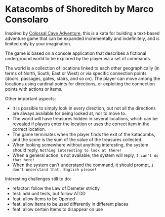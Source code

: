 # Katacombs of Shoreditch by Marco Consolaro

Inspired by [Colossal Cave Adventure](https://en.wikipedia.org/wiki/Colossal_Cave_Adventure), this is a kata for building a text-based adventure game that can be expanded incrementally and indefinitely, and is limited only by your imagination.

The game is based on a console application that describes a fictional underground world to be explored by the player via a set of commands.

The world is a collection of locations linked to each other geographically (in terms of North, South, East or West) or via specific connection points (doors, passages, gates, stairs, and so on). The player can move among the locations using cardinal points for directions, or exploiting the connection points with actions or items.

Other important aspects:

- It is possible to simply look in every direction, but not all the directions are always available for being looked at, nor to move to.
- The world will have treasures hidden in several locations, which can be revealed if players enter the location or uses the correct item in the correct location.
- The game terminates when the player finds the exit of the katacombs, and the score is the sum of the value of the treasures collected.
- When looking somewhere without anything interesting, the system should reply, `Nothing interesting to look at there!`
- When a general action is not available, the system will reply, `I can't do that here!`
- When the system can't understand the command, it should prompt, `I don't understand that. English please!`

Interesting challenges still to do:

- refactor: follow the Law of Demeter strictly
- test: add unit tests, but follow ATDD
- feat: allow Items to be Opened
- feat: allow Items to be used differently in different places
- feat: allow certain Items to disappear on use
